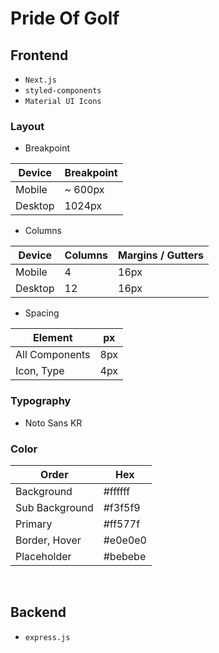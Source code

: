 # Pride Of Golf

## Frontend

- `Next.js`
- `styled-components`
- `Material UI Icons`

### Layout

- Breakpoint

| Device  | Breakpoint |
| ------- | ---------- |
| Mobile  | ~ 600px    |
| Desktop | 1024px     |

- Columns

| Device  | Columns | Margins / Gutters |
| ------- | ------- | ----------------- |
| Mobile  | 4       | 16px              |
| Desktop | 12      | 16px              |

- Spacing

| Element        | px  |
| -------------- | --- |
| All Components | 8px |
| Icon, Type     | 4px |

### Typography

- Noto Sans KR

### Color

| Order          | Hex     |
| -------------- | ------- |
| Background     | #ffffff |
| Sub Background | #f3f5f9 |
| Primary        | #ff577f |
| Border, Hover  | #e0e0e0 |
| Placeholder    | #bebebe |

<br>

## Backend

- `express.js`
